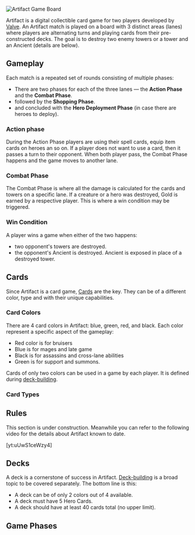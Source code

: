 <!--
STUB feel free to contribute.
-->

![Artifact Game Board](https://i.imgur.com/tsUnqso.jpg)

Artifact is a digital collectible card game for two players developed by [Valve](https://www.valvesoftware.com). An Artifact match is played on a board with 3 distinct areas (lanes) where players are alternating turns and playing cards from their pre-constructed decks. The goal is to destroy two enemy towers or a tower and an Ancient (details are below).

## Gameplay

Each match is a repeated set of rounds consisting of multiple phases:

* There are two phases for each of the three lanes — the **Action Phase** and the **Combat Phase**.
* followed by the **Shopping Phase**.
* and concluded with the **Hero Deployment Phase** (in case there are heroes to deploy).

### Action phase

During the Action Phase players are using their spell cards, equip item cards on heroes an so on. If a player does not want to use a card, then it passes a turn to their opponent. When both player pass, the Combat Phase happens and the game moves to another lane.

### Combat Phase

The Combat Phase is where all the damage is calculated for the cards and towers on a specific lane. If a creature or a hero was destroyed, Gold is earned by a respective player. This is where a win condition may be triggered.

### Win Condition

A player wins a game when either of the two happens:

* two opponent's towers are destroyed.
* the opponent's Ancient is destroyed. Ancient is exposed in place of a destroyed tower.

## Cards

Since Artifact is a card game, [Cards](https://ggs.wiki/artifact/cards) are the key. They can be of a different color, type and with their unique capabilities.

### Card Colors

There are 4 card colors in Artifact: blue, green, red, and black. Each color represent a specific aspect of the gameplay:

* Red color is for bruisers
* Blue is for mages and late game
* Black is for assassins and cross-lane abilities
* Green is for support and summons.

Cards of only two colors can be used in a game by each player. It is defined during [deck-building](https://ggs.wiki/artifact/guides/deck-building).

### Card Types

<!-- Heroes, Creeps, Spell Cards, Items -->

## Rules

This section is under construction. Meanwhile you can refer to the following video for the details about Artifact known to date.

[yt:uUwS1ceWzy4]

<!-- 

Game phases (hero deployment, turns on each lane, Gold and shopping phase, heroes and items)

-->

## Decks

A deck is a cornerstone of success in Artifact. [Deck-building](https://ggs.wiki/artifact/guides/deck-building) is a broad topic to be covered separately. The bottom line is this:

* A deck can be of only 2 colors out of 4 available.
* A deck must have 5 Hero Cards.
* A deck should have at least 40 cards total (no upper limit).

## Game Phases
